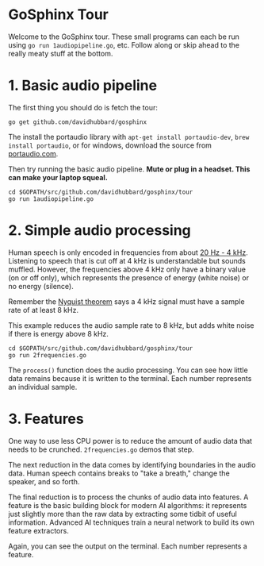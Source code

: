 GoSphinx Tour
==========

Welcome to the GoSphinx tour. These small programs can each be run using
`go run 1audiopipeline.go`, etc. Follow along or skip ahead to the really
meaty stuff at the bottom.

# 1. Basic audio pipeline

The first thing you should do is fetch the tour:

    go get github.com/davidhubbard/gosphinx

The install the portaudio library with `apt-get install portaudio-dev`,
`brew install portaudio`, or for windows, download the source from
[portaudio.com](portaudio.com).

Then try running the basic audio pipeline.
**Mute or plug in a headset. This can make your laptop squeal.**

    cd $GOPATH/src/github.com/davidhubbard/gosphinx/tour
    go run 1audiopipeline.go

# 2. Simple audio processing

Human speech is only encoded in frequencies from about
[20 Hz - 4 kHz](https://en.wikipedia.org/wiki/Voice_frequency). Listening
to speech that is cut off at 4 kHz is understandable but sounds muffled. However,
the frequencies above 4 kHz only have a binary value (on or off only), which
represents the presence of energy (white noise) or no energy (silence).

Remember the
[Nyquist theorem](https://en.wikipedia.org/wiki/Nyquist%E2%80%93Shannon_sampling_theorem)
says a 4 kHz signal must have a sample rate of at least 8 kHz.

This example reduces the audio sample rate to 8 kHz, but adds white noise
if there is energy above 8 kHz.

    cd $GOPATH/src/github.com/davidhubbard/gosphinx/tour
    go run 2frequencies.go

The `process()` function does the audio processing. You can see how little data remains
because it is written to the terminal. Each number represents an individual sample.

# 3. Features

One way to use less CPU power is to reduce the amount of audio data that needs to be
crunched. `2frequencies.go` demos that step.

The next reduction in the data comes by identifying boundaries in the audio data. Human
speech contains breaks to "take a breath," change the speaker, and so forth.

The final reduction is to process the chunks of audio data into features. A feature is
the basic building block for modern AI algorithms: it represents just slightly more than
the raw data by extracting some tidbit of useful information. Advanced AI techniques
train a neural network to build its own feature extractors.

Again, you can see the output on the terminal. Each number represents a feature.
